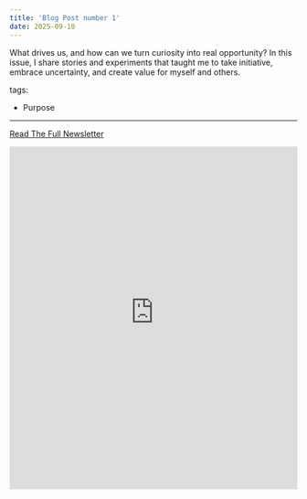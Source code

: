 ```yaml
---
title: 'Blog Post number 1'
date: 2025-09-10
---
```

What drives us, and how can we turn curiosity into real opportunity? 
In this issue, I share stories and experiments that taught me to take initiative, embrace uncertainty, and create value for myself and others.

tags:
  - Purpose
---

[Read The Full Newsletter](https://ulysses-vazquez-newsletter.beehiiv.com/p/ulysses-newsletter-01)
<iframe src="https://ulysses-vazquez-newsletter.beehiiv.com/p/ulysses-newsletter-01" width="100%" height="600px" style="border:none;"></iframe>

